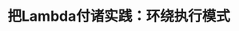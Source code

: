 把Lambda付诸实践：环绕执行模式
================================================================================

